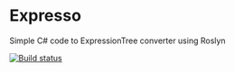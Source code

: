 # Expresso
Simple C# code to ExpressionTree converter using Roslyn

[![Build status](https://ci.appveyor.com/api/projects/status/7ysa0r53sd3ncdl9?svg=true)](https://ci.appveyor.com/project/devIceMan/expresso)
